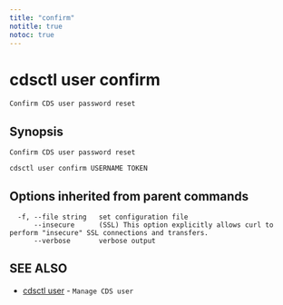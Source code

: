 ```yaml
---
title: "confirm"
notitle: true
notoc: true
---
```

# cdsctl user confirm

`Confirm CDS user password reset`

## Synopsis

`Confirm CDS user password reset`

```
cdsctl user confirm USERNAME TOKEN
```

## Options inherited from parent commands

```
  -f, --file string   set configuration file
      --insecure      (SSL) This option explicitly allows curl to perform "insecure" SSL connections and transfers.
      --verbose       verbose output
```

## SEE ALSO

* [cdsctl user](/docs/components/cdsctl/user/)	 - `Manage CDS user`

